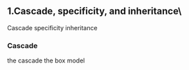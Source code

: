 ## 1.Cascade, specificity, and inheritance\
Cascade 
specificity
inheritance

### Cascade
the cascade
the box model